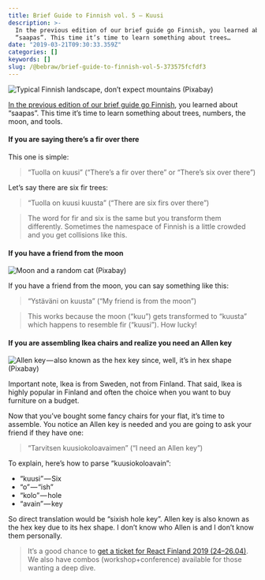 ```yaml
---
title: Brief Guide to Finnish vol. 5 — Kuusi
description: >-
  In the previous edition of our brief guide go Finnish, you learned about
  “saapas”. This time it’s time to learn something about trees…
date: "2019-03-21T09:30:33.359Z"
categories: []
keywords: []
slug: /@bebraw/brief-guide-to-finnish-vol-5-373575fcfdf3
---
```


![Typical Finnish landscape, don’t expect mountains ([Pixabay](https://pixabay.com/photos/finland-lake-fir-reflection-907408/))](img/1__kHgUtx5I0e028CiTgi0jkg.jpeg)

[In the previous edition of our brief guide go Finnish](https://medium.com/react-finland/brief-guide-to-finnish-vol-4-a99d6eb1034f), you learned about “saapas”. This time it’s time to learn something about trees, numbers, the moon, and tools.

#### If you are saying there’s a fir over there

This one is simple:

> “Tuolla on kuusi” (“There’s a fir over there” or “There’s six over there”)

Let’s say there are six fir trees:

> “Tuolla on kuusi kuusta” (“There are six firs over there”)

> The word for fir and six is the same but you transform them differently. Sometimes the namespace of Finnish is a little crowded and you get collisions like this.

#### If you have a friend from the moon

![Moon and a random cat ([Pixabay](https://pixabay.com/photos/tree-cat-silhouette-moon-full-moon-736877/))](img/1__nNO0ccjlKwCNEQ__sdLES1Q.jpeg)

If you have a friend from the moon, you can say something like this:

> “Ystäväni on kuusta” (“My friend is from the moon”)

> This works because the moon (“kuu”) gets transformed to “kuusta” which happens to resemble fir (“kuusi”). How lucky!

#### If you are assembling Ikea chairs and realize you need an Allen key

![Allen key — also known as the hex key since, well, it’s in hex shape ([Pixabay](https://pixabay.com/photos/tools-allen-keys-allen-key-950126/))](img/1__niUvDTf12CKZ__8ru8bFV8g.jpeg)

Important note, Ikea is from Sweden, not from Finland. That said, Ikea is highly popular in Finland and often the choice when you want to buy furniture on a budget.

Now that you’ve bought some fancy chairs for your flat, it’s time to assemble. You notice an Allen key is needed and you are going to ask your friend if they have one:

> “Tarvitsen kuusiokoloavaimen” (“I need an Allen key”)

To explain, here’s how to parse “kuusiokoloavain”:

- “kuusi” — Six
- “o” — “ish”
- “kolo” — hole
- “avain” — key

So direct translation would be “sixish hole key”. Allen key is also known as the hex key due to its hex shape. I don’t know who Allen is and I don’t know them personally.

> It’s a good chance to [get a ticket for React Finland 2019 (24–26.04)](https://react-finland.fi/#tickets). We also have combos (workshop+conference) available for those wanting a deep dive.
